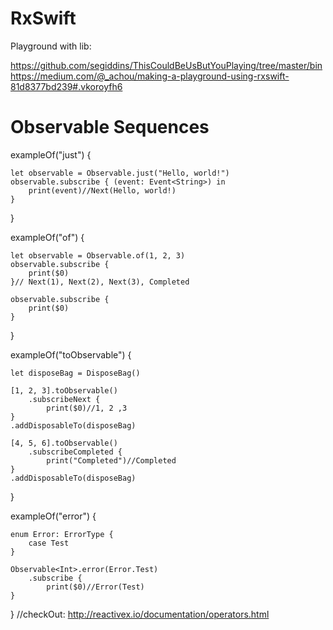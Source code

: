 # RxSwift
Playground with lib:

https://github.com/segiddins/ThisCouldBeUsButYouPlaying/tree/master/bin
https://medium.com/@_achou/making-a-playground-using-rxswift-81d8377bd239#.vkoroyfh6

# Observable Sequences
exampleOf("just") {

    let observable = Observable.just("Hello, world!")
    observable.subscribe { (event: Event<String>) in
        print(event)//Next(Hello, world!)
    }
}

exampleOf("of") {

    let observable = Observable.of(1, 2, 3)
    observable.subscribe {
        print($0)
    }// Next(1), Next(2), Next(3), Completed
    
    observable.subscribe {
        print($0)
    }

}

exampleOf("toObservable") {

    let disposeBag = DisposeBag()
    
    [1, 2, 3].toObservable()
        .subscribeNext {
            print($0)//1, 2 ,3
    }
    .addDisposableTo(disposeBag)
    
    [4, 5, 6].toObservable()
        .subscribeCompleted {
            print("Completed")//Completed
    }
    .addDisposableTo(disposeBag)
}

exampleOf("error") {

    enum Error: ErrorType {
        case Test
    }
    
    Observable<Int>.error(Error.Test)
        .subscribe {
            print($0)//Error(Test)
    }
}
//checkOut: http://reactivex.io/documentation/operators.html
